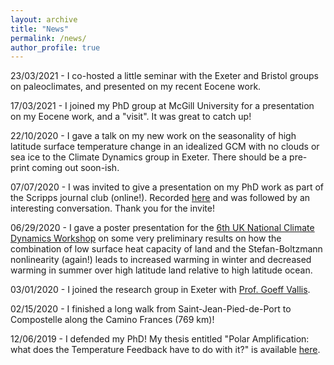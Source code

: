 ```yaml
---
layout: archive
title: "News"
permalink: /news/
author_profile: true
---
```


23/03/2021 - I co-hosted a little seminar with the Exeter and Bristol groups on paleoclimates, and presented on my recent Eocene work.

17/03/2021 - I joined my PhD group at McGill University for a presentation on my Eocene work, and a "visit". It was great to catch up!

22/10/2020 - I gave a talk on my new work on the seasonality of high latitude surface temperature change in an idealized GCM with no clouds or sea ice to the Climate Dynamics group in Exeter. There should be a pre-print coming out soon-ish.

07/07/2020 - I was invited to give a presentation on my PhD work as part of the Scripps journal club (online!). Recorded <a href='https://www.youtube.com/watch?v=8Q93JCzOlzY'>here</a> and was followed by an interesting conversation. Thank you for the invite!

06/29/2020 - I gave a poster presentation for the <a href="https://sites.google.com/cam.ac.uk/climatedynamics/home">6th UK National Climate Dynamics Workshop</a> on some very preliminary results on how the combination of low surface heat capacity of land and the Stefan-Boltzmann nonlinearity (again!) leads to increased warming in winter and decreased warming in summer over high latitude land relative to high latitude ocean.

03/01/2020 - I joined the research group in Exeter with <a href="http://empslocal.ex.ac.uk/people/staff/gv219/">Prof. Goeff Vallis</a>.

02/15/2020 - I finished a long walk from Saint-Jean-Pied-de-Port to Compostelle along the Camino Frances (769 km)!

12/06/2019 - I defended my PhD! My thesis entitled "Polar Amplification: what does the Temperature Feedback have to do with it?" is available <a href="https://escholarship.mcgill.ca/concern/theses/ww72bh08q">here</a>.
